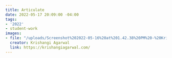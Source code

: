 ```yaml
---
title: Articulate
date: 2022-05-17 20:09:00 -04:00
tags:
- '2022'
- student-work
images:
- file: "/uploads/Screenshot%202022-05-16%20at%201.42.38%20PM%20-%20Krishangi%20Agarwal.png"
  creator: Krishangi Agarwal
  link: https://krishangiagarwal.com/
---
```


